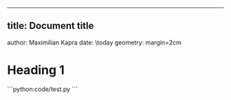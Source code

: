 * * *

## title: Document title

author: Maximilian Kapra date: \today geometry: margin=2cm

# Heading 1

\```python:code/test.py \```
